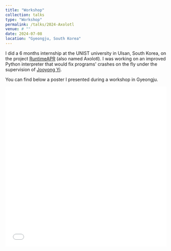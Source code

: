 ```yaml
---
title: "Workshop"
collection: talks
type: "Workshop"
permalink: /talks/2024-Axolotl
venue: # ""
date: 2024-07-08
location: "Gyeongju, South Korea"
---
```


I did a 6 months internship at the UNIST university in Ulsan, South Korea, on the project [RuntimeAPR](https://github.com/FreddyYJ/RuntimeAPR) (also named Axolotl). I was working on an improved Python interpreter that would fix programs' crashes on the fly under the supervision of [Jooyong Yi](https://www.jooyongyi.com/).

You can find below a poster I presented during a workshop in Gyeongju.

<iframe src="/files/pdf/AxolotlPoster.pdf" width="100%" height="500" frameborder="no" border="0" marginwidth="0" marginheight="0"></iframe>

